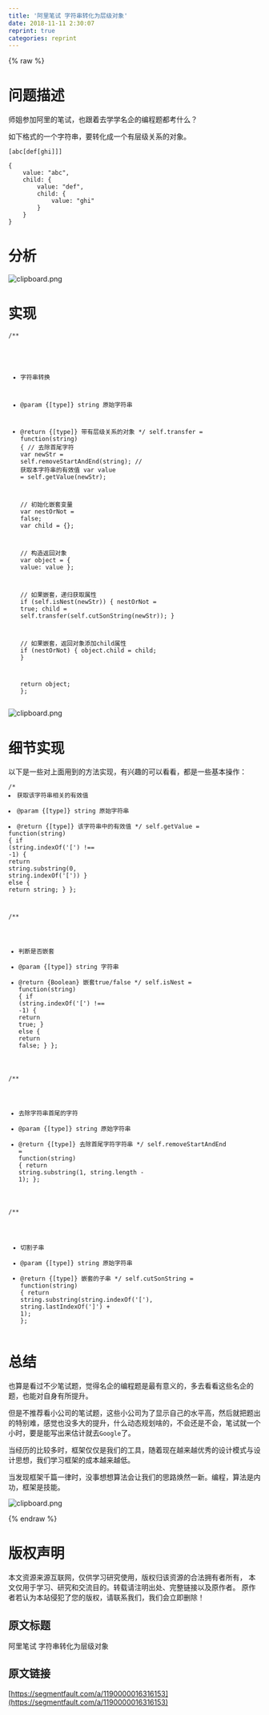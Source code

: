 ```yaml
---
title: '阿里笔试 字符串转化为层级对象' 
date: 2018-11-11 2:30:07
reprint: true
categories: reprint
---
```


{% raw %}
<h1 id="articleHeader0">&#x95EE;&#x9898;&#x63CF;&#x8FF0;</h1><p>&#x5E08;&#x59D0;&#x53C2;&#x52A0;&#x963F;&#x91CC;&#x7684;&#x7B14;&#x8BD5;&#xFF0C;&#x4E5F;&#x8DDF;&#x7740;&#x53BB;&#x5B66;&#x5B66;&#x540D;&#x4F01;&#x7684;&#x7F16;&#x7A0B;&#x9898;&#x90FD;&#x8003;&#x4EC0;&#x4E48;&#xFF1F;</p><p>&#x5982;&#x4E0B;&#x683C;&#x5F0F;&#x7684;&#x4E00;&#x4E2A;&#x5B57;&#x7B26;&#x4E32;&#xFF0C;&#x8981;&#x8F6C;&#x5316;&#x6210;&#x4E00;&#x4E2A;&#x6709;&#x5C42;&#x7EA7;&#x5173;&#x7CFB;&#x7684;&#x5BF9;&#x8C61;&#x3002;</p><div class="widget-codetool" style="display:none"><div class="widget-codetool--inner"><span class="selectCode code-tool" data-toggle="tooltip" data-placement="top" title="" data-original-title="&#x5168;&#x9009;"></span> <span type="button" class="copyCode code-tool" data-toggle="tooltip" data-placement="top" data-clipboard-text="[abc[def[ghi]]]" title="" data-original-title="&#x590D;&#x5236;"></span> <span type="button" class="saveToNote code-tool" data-toggle="tooltip" data-placement="top" title="" data-original-title="&#x653E;&#x8FDB;&#x7B14;&#x8BB0;"></span></div></div><pre class="hljs json"><code style="word-break:break-word;white-space:initial">[abc[def[ghi]]]</code></pre><div class="widget-codetool" style="display:none"><div class="widget-codetool--inner"><span class="selectCode code-tool" data-toggle="tooltip" data-placement="top" title="" data-original-title="&#x5168;&#x9009;"></span> <span type="button" class="copyCode code-tool" data-toggle="tooltip" data-placement="top" data-clipboard-text="{
    value: &quot;abc&quot;,
    child: {
        value: &quot;def&quot;,
        child: {
            value: &quot;ghi&quot;
        }
    }
}" title="" data-original-title="&#x590D;&#x5236;"></span> <span type="button" class="saveToNote code-tool" data-toggle="tooltip" data-placement="top" title="" data-original-title="&#x653E;&#x8FDB;&#x7B14;&#x8BB0;"></span></div></div><pre class="javascript hljs"><code class="javascript">{
    <span class="hljs-attr">value</span>: <span class="hljs-string">&quot;abc&quot;</span>,
    <span class="hljs-attr">child</span>: {
        <span class="hljs-attr">value</span>: <span class="hljs-string">&quot;def&quot;</span>,
        <span class="hljs-attr">child</span>: {
            <span class="hljs-attr">value</span>: <span class="hljs-string">&quot;ghi&quot;</span>
        }
    }
}</code></pre><h1 id="articleHeader1">&#x5206;&#x6790;</h1><p><span class="img-wrap"><img data-src="/img/bVbgCHM?w=1099&amp;h=620" src="https://static.alili.tech/img/bVbgCHM?w=1099&amp;h=620" alt="clipboard.png" title="clipboard.png" style="cursor:pointer;display:inline"></span></p><h1 id="articleHeader2">&#x5B9E;&#x73B0;</h1><div class="widget-codetool" style="display:none"><div class="widget-codetool--inner"><span class="selectCode code-tool" data-toggle="tooltip" data-placement="top" title="" data-original-title="&#x5168;&#x9009;"></span> <span type="button" class="copyCode code-tool" data-toggle="tooltip" data-placement="top" data-clipboard-text="/**
 * &#x5B57;&#x7B26;&#x4E32;&#x8F6C;&#x6362;
 * @param  {[type]} string &#x539F;&#x59CB;&#x5B57;&#x7B26;&#x4E32;
 * @return {[type]}        &#x5E26;&#x6709;&#x5C42;&#x7EA7;&#x5173;&#x7CFB;&#x7684;&#x5BF9;&#x8C61;
 */
self.transfer = function(string) {
    // &#x53BB;&#x9664;&#x9996;&#x5C3E;&#x5B57;&#x7B26;
    var newStr = self.removeStartAndEnd(string);
    // &#x83B7;&#x53D6;&#x672C;&#x5B57;&#x7B26;&#x4E32;&#x7684;&#x6709;&#x6548;&#x503C;
    var value  = self.getValue(newStr);

    // &#x521D;&#x59CB;&#x5316;&#x5D4C;&#x5957;&#x53D8;&#x91CF;
    var nestOrNot = false;
    var child = {};
    
    // &#x6784;&#x9020;&#x8FD4;&#x56DE;&#x5BF9;&#x8C61;
    var object = {
        value: value
    };

    // &#x5982;&#x679C;&#x5D4C;&#x5957;&#xFF0C;&#x9012;&#x5F52;&#x83B7;&#x53D6;&#x5C5E;&#x6027;
    if (self.isNest(newStr)) {
        nestOrNot = true;
        child = self.transfer(self.cutSonString(newStr));
    }

    // &#x5982;&#x679C;&#x5D4C;&#x5957;&#xFF0C;&#x8FD4;&#x56DE;&#x5BF9;&#x8C61;&#x6DFB;&#x52A0;child&#x5C5E;&#x6027;
    if (nestOrNot) {
        object.child = child;
    }
    
    return object;
};" title="" data-original-title="&#x590D;&#x5236;"></span> <span type="button" class="saveToNote code-tool" data-toggle="tooltip" data-placement="top" title="" data-original-title="&#x653E;&#x8FDB;&#x7B14;&#x8BB0;"></span></div></div><pre class="javascript hljs"><code class="javascript"><span class="hljs-comment">/**
 * &#x5B57;&#x7B26;&#x4E32;&#x8F6C;&#x6362;
 * @param  {[type]} string &#x539F;&#x59CB;&#x5B57;&#x7B26;&#x4E32;
 * @return {[type]}        &#x5E26;&#x6709;&#x5C42;&#x7EA7;&#x5173;&#x7CFB;&#x7684;&#x5BF9;&#x8C61;
 */</span>
self.transfer = <span class="hljs-function"><span class="hljs-keyword">function</span>(<span class="hljs-params">string</span>) </span>{
    <span class="hljs-comment">// &#x53BB;&#x9664;&#x9996;&#x5C3E;&#x5B57;&#x7B26;</span>
    <span class="hljs-keyword">var</span> newStr = self.removeStartAndEnd(string);
    <span class="hljs-comment">// &#x83B7;&#x53D6;&#x672C;&#x5B57;&#x7B26;&#x4E32;&#x7684;&#x6709;&#x6548;&#x503C;</span>
    <span class="hljs-keyword">var</span> value  = self.getValue(newStr);

    <span class="hljs-comment">// &#x521D;&#x59CB;&#x5316;&#x5D4C;&#x5957;&#x53D8;&#x91CF;</span>
    <span class="hljs-keyword">var</span> nestOrNot = <span class="hljs-literal">false</span>;
    <span class="hljs-keyword">var</span> child = {};
    
    <span class="hljs-comment">// &#x6784;&#x9020;&#x8FD4;&#x56DE;&#x5BF9;&#x8C61;</span>
    <span class="hljs-keyword">var</span> object = {
        <span class="hljs-attr">value</span>: value
    };

    <span class="hljs-comment">// &#x5982;&#x679C;&#x5D4C;&#x5957;&#xFF0C;&#x9012;&#x5F52;&#x83B7;&#x53D6;&#x5C5E;&#x6027;</span>
    <span class="hljs-keyword">if</span> (self.isNest(newStr)) {
        nestOrNot = <span class="hljs-literal">true</span>;
        child = self.transfer(self.cutSonString(newStr));
    }

    <span class="hljs-comment">// &#x5982;&#x679C;&#x5D4C;&#x5957;&#xFF0C;&#x8FD4;&#x56DE;&#x5BF9;&#x8C61;&#x6DFB;&#x52A0;child&#x5C5E;&#x6027;</span>
    <span class="hljs-keyword">if</span> (nestOrNot) {
        object.child = child;
    }
    
    <span class="hljs-keyword">return</span> object;
};</code></pre><p><span class="img-wrap"><img data-src="/img/bVbgCHV?w=442&amp;h=226" src="https://static.alili.tech/img/bVbgCHV?w=442&amp;h=226" alt="clipboard.png" title="clipboard.png" style="cursor:pointer;display:inline"></span></p><h1 id="articleHeader3">&#x7EC6;&#x8282;&#x5B9E;&#x73B0;</h1><p>&#x4EE5;&#x4E0B;&#x662F;&#x4E00;&#x4E9B;&#x5BF9;&#x4E0A;&#x9762;&#x7528;&#x5230;&#x7684;&#x65B9;&#x6CD5;&#x5B9E;&#x73B0;&#xFF0C;&#x6709;&#x5174;&#x8DA3;&#x7684;&#x53EF;&#x4EE5;&#x770B;&#x770B;&#xFF0C;&#x90FD;&#x662F;&#x4E00;&#x4E9B;&#x57FA;&#x672C;&#x64CD;&#x4F5C;&#xFF1A;</p><div class="widget-codetool" style="display:none"><div class="widget-codetool--inner"><span class="selectCode code-tool" data-toggle="tooltip" data-placement="top" title="" data-original-title="&#x5168;&#x9009;"></span> <span type="button" class="copyCode code-tool" data-toggle="tooltip" data-placement="top" data-clipboard-text="/**
 * &#x83B7;&#x53D6;&#x8BE5;&#x5B57;&#x7B26;&#x4E32;&#x76F8;&#x5173;&#x7684;&#x6709;&#x6548;&#x503C;
 * @param  {[type]} string &#x539F;&#x59CB;&#x5B57;&#x7B26;&#x4E32;
 * @return {[type]}        &#x8BE5;&#x5B57;&#x7B26;&#x4E32;&#x4E2D;&#x7684;&#x6709;&#x6548;&#x503C;
 */
self.getValue = function(string) {
    if (string.indexOf(&apos;[&apos;) !== -1) {
        return string.substring(0, string.indexOf(&apos;[&apos;))
    } else {
        return string;
    }
};

/**
 * &#x5224;&#x65AD;&#x662F;&#x5426;&#x5D4C;&#x5957;
 * @param  {[type]}  string &#x5B57;&#x7B26;&#x4E32;
 * @return {Boolean}        &#x5D4C;&#x5957;true/false
 */
self.isNest = function(string) {
    if (string.indexOf(&apos;[&apos;) !== -1) {
        return true;
    } else {
        return false;
    }
};

/**
 * &#x53BB;&#x9664;&#x5B57;&#x7B26;&#x4E32;&#x9996;&#x5C3E;&#x7684;&#x5B57;&#x7B26;
 * @param  {[type]} string &#x539F;&#x59CB;&#x5B57;&#x7B26;&#x4E32;
 * @return {[type]}        &#x53BB;&#x9664;&#x9996;&#x5C3E;&#x5B57;&#x7B26;&#x5B57;&#x7B26;&#x4E32;
 */
self.removeStartAndEnd = function(string) {
    return string.substring(1, string.length - 1);
};

/**
 * &#x5207;&#x5272;&#x5B50;&#x4E32;
 * @param  {[type]} string &#x539F;&#x59CB;&#x5B57;&#x7B26;&#x4E32;
 * @return {[type]}        &#x5D4C;&#x5957;&#x7684;&#x5B50;&#x4E32;
 */
self.cutSonString = function(string) {
    return string.substring(string.indexOf(&apos;[&apos;), string.lastIndexOf(&apos;]&apos;) + 1);
};" title="" data-original-title="&#x590D;&#x5236;"></span> <span type="button" class="saveToNote code-tool" data-toggle="tooltip" data-placement="top" title="" data-original-title="&#x653E;&#x8FDB;&#x7B14;&#x8BB0;"></span></div></div><pre class="javascript hljs"><code class="javascript"><span class="hljs-comment">/**
 * &#x83B7;&#x53D6;&#x8BE5;&#x5B57;&#x7B26;&#x4E32;&#x76F8;&#x5173;&#x7684;&#x6709;&#x6548;&#x503C;
 * @param  {[type]} string &#x539F;&#x59CB;&#x5B57;&#x7B26;&#x4E32;
 * @return {[type]}        &#x8BE5;&#x5B57;&#x7B26;&#x4E32;&#x4E2D;&#x7684;&#x6709;&#x6548;&#x503C;
 */</span>
self.getValue = <span class="hljs-function"><span class="hljs-keyword">function</span>(<span class="hljs-params">string</span>) </span>{
    <span class="hljs-keyword">if</span> (string.indexOf(<span class="hljs-string">&apos;[&apos;</span>) !== <span class="hljs-number">-1</span>) {
        <span class="hljs-keyword">return</span> string.substring(<span class="hljs-number">0</span>, string.indexOf(<span class="hljs-string">&apos;[&apos;</span>))
    } <span class="hljs-keyword">else</span> {
        <span class="hljs-keyword">return</span> string;
    }
};

<span class="hljs-comment">/**
 * &#x5224;&#x65AD;&#x662F;&#x5426;&#x5D4C;&#x5957;
 * @param  {[type]}  string &#x5B57;&#x7B26;&#x4E32;
 * @return {Boolean}        &#x5D4C;&#x5957;true/false
 */</span>
self.isNest = <span class="hljs-function"><span class="hljs-keyword">function</span>(<span class="hljs-params">string</span>) </span>{
    <span class="hljs-keyword">if</span> (string.indexOf(<span class="hljs-string">&apos;[&apos;</span>) !== <span class="hljs-number">-1</span>) {
        <span class="hljs-keyword">return</span> <span class="hljs-literal">true</span>;
    } <span class="hljs-keyword">else</span> {
        <span class="hljs-keyword">return</span> <span class="hljs-literal">false</span>;
    }
};

<span class="hljs-comment">/**
 * &#x53BB;&#x9664;&#x5B57;&#x7B26;&#x4E32;&#x9996;&#x5C3E;&#x7684;&#x5B57;&#x7B26;
 * @param  {[type]} string &#x539F;&#x59CB;&#x5B57;&#x7B26;&#x4E32;
 * @return {[type]}        &#x53BB;&#x9664;&#x9996;&#x5C3E;&#x5B57;&#x7B26;&#x5B57;&#x7B26;&#x4E32;
 */</span>
self.removeStartAndEnd = <span class="hljs-function"><span class="hljs-keyword">function</span>(<span class="hljs-params">string</span>) </span>{
    <span class="hljs-keyword">return</span> string.substring(<span class="hljs-number">1</span>, string.length - <span class="hljs-number">1</span>);
};

<span class="hljs-comment">/**
 * &#x5207;&#x5272;&#x5B50;&#x4E32;
 * @param  {[type]} string &#x539F;&#x59CB;&#x5B57;&#x7B26;&#x4E32;
 * @return {[type]}        &#x5D4C;&#x5957;&#x7684;&#x5B50;&#x4E32;
 */</span>
self.cutSonString = <span class="hljs-function"><span class="hljs-keyword">function</span>(<span class="hljs-params">string</span>) </span>{
    <span class="hljs-keyword">return</span> string.substring(string.indexOf(<span class="hljs-string">&apos;[&apos;</span>), string.lastIndexOf(<span class="hljs-string">&apos;]&apos;</span>) + <span class="hljs-number">1</span>);
};</code></pre><h1 id="articleHeader4">&#x603B;&#x7ED3;</h1><p>&#x4E5F;&#x7B97;&#x662F;&#x770B;&#x8FC7;&#x4E0D;&#x5C11;&#x7B14;&#x8BD5;&#x9898;&#xFF0C;&#x89C9;&#x5F97;&#x540D;&#x4F01;&#x7684;&#x7F16;&#x7A0B;&#x9898;&#x662F;&#x6700;&#x6709;&#x610F;&#x4E49;&#x7684;&#xFF0C;&#x591A;&#x53BB;&#x770B;&#x770B;&#x8FD9;&#x4E9B;&#x540D;&#x4F01;&#x7684;&#x9898;&#xFF0C;&#x4E5F;&#x80FD;&#x5BF9;&#x81EA;&#x8EAB;&#x6709;&#x6240;&#x63D0;&#x5347;&#x3002;</p><p>&#x4F46;&#x662F;&#x4E0D;&#x63A8;&#x8350;&#x770B;&#x5C0F;&#x516C;&#x53F8;&#x7684;&#x7B14;&#x8BD5;&#x9898;&#xFF0C;&#x8FD9;&#x4E9B;&#x5C0F;&#x516C;&#x53F8;&#x4E3A;&#x4E86;&#x663E;&#x793A;&#x81EA;&#x5DF1;&#x7684;&#x6C34;&#x5E73;&#x9AD8;&#xFF0C;&#x7136;&#x540E;&#x5C31;&#x628A;&#x9898;&#x51FA;&#x7684;&#x7279;&#x522B;&#x96BE;&#xFF0C;&#x611F;&#x89C9;&#x4E5F;&#x6CA1;&#x591A;&#x5927;&#x7684;&#x63D0;&#x5347;&#xFF0C;&#x4EC0;&#x4E48;&#x52A8;&#x6001;&#x89C4;&#x5212;&#x5565;&#x7684;&#xFF0C;&#x4E0D;&#x4F1A;&#x8FD8;&#x662F;&#x4E0D;&#x4F1A;&#xFF0C;&#x7B14;&#x8BD5;&#x5C31;&#x4E00;&#x4E2A;&#x5C0F;&#x65F6;&#xFF0C;&#x8981;&#x662F;&#x80FD;&#x5199;&#x51FA;&#x6765;&#x4F30;&#x8BA1;&#x5C31;&#x53BB;<code>Google</code>&#x4E86;&#x3002;</p><p>&#x5F53;&#x7ECF;&#x5386;&#x7684;&#x6BD4;&#x8F83;&#x591A;&#x65F6;&#xFF0C;&#x6846;&#x67B6;&#x4EC5;&#x4EC5;&#x662F;&#x6211;&#x4EEC;&#x7684;&#x5DE5;&#x5177;&#xFF0C;&#x968F;&#x7740;&#x73B0;&#x5728;&#x8D8A;&#x6765;&#x8D8A;&#x4F18;&#x79C0;&#x7684;&#x8BBE;&#x8BA1;&#x6A21;&#x5F0F;&#x4E0E;&#x8BBE;&#x8BA1;&#x601D;&#x60F3;&#xFF0C;&#x6211;&#x4EEC;&#x5B66;&#x4E60;&#x6846;&#x67B6;&#x7684;&#x6210;&#x672C;&#x8D8A;&#x6765;&#x8D8A;&#x4F4E;&#x3002;</p><p>&#x5F53;&#x53D1;&#x73B0;&#x6846;&#x67B6;&#x5343;&#x7BC7;&#x4E00;&#x5F8B;&#x65F6;&#xFF0C;&#x6CA1;&#x4E8B;&#x60F3;&#x60F3;&#x7B97;&#x6CD5;&#x4F1A;&#x8BA9;&#x6211;&#x4EEC;&#x7684;&#x601D;&#x8DEF;&#x7115;&#x7136;&#x4E00;&#x65B0;&#x3002;&#x7F16;&#x7A0B;&#xFF0C;&#x7B97;&#x6CD5;&#x662F;&#x5185;&#x529F;&#xFF0C;&#x6846;&#x67B6;&#x662F;&#x6280;&#x80FD;&#x3002;</p><p><span class="img-wrap"><img data-src="/img/bVbgCJs?w=1853&amp;h=958" src="https://static.alili.tech/img/bVbgCJs?w=1853&amp;h=958" alt="clipboard.png" title="clipboard.png" style="cursor:pointer;display:inline"></span></p>
{% endraw %}

# 版权声明
本文资源来源互联网，仅供学习研究使用，版权归该资源的合法拥有者所有，
本文仅用于学习、研究和交流目的。转载请注明出处、完整链接以及原作者。
原作者若认为本站侵犯了您的版权，请联系我们，我们会立即删除！

## 原文标题
阿里笔试 字符串转化为层级对象

## 原文链接
[https://segmentfault.com/a/1190000016316153](https://segmentfault.com/a/1190000016316153)

